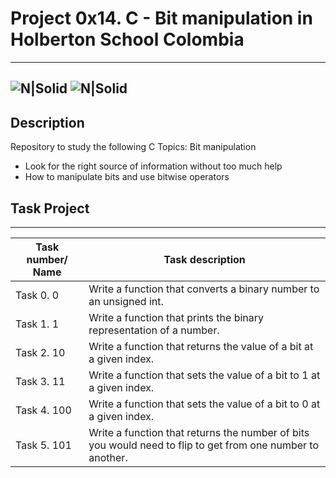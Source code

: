 # Project 0x14. C - Bit manipulation in Holberton School Colombia
---
![N|Solid](https://www.holbertonschool.com/holberton-logo.png) ![N|Solid](https://intranet.hbtn.io/assets/holberton-logo-coral-27055cb2f875eb10bf3b3942e52a24581bc0667695bdc856d4f08b469b678000.png)
---

## Description
Repository to study the following C Topics: Bit manipulation

- Look for the right source of information without too much help
- How to manipulate bits and use bitwise operators

## Task Project
---
Task number/ Name|Task description
---|---
Task 0. 0| Write a function that converts a binary number to an unsigned int.
Task 1. 1| Write a function that prints the binary representation of a number.
Task 2. 10| Write a function that returns the value of a bit at a given index.
Task 3. 11| Write a function that sets the value of a bit to 1 at a given index.
Task 4. 100| Write a function that sets the value of a bit to 0 at a given index.
Task 5. 101| Write a function that returns the number of bits you would need to flip to get from one number to another.